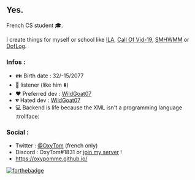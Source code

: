 ## Yes.

French CS student :mortar_board:.

I create things for myself or school like [ILA](https://github.com/oxypomme/ILA), [Call Of Vid-19](https://github.com/oxypomme/CallOfVid-19), [SMHWMM](https://github.com/oxypomme/SimpleMhwModManager) or [DofLog](https://github.com/oxypomme/DofLog).

### Infos :

- :family: Birth date : 32/-15/2077
- :metal: listener (like him :arrow_down:)
- :heart: Preferred dev : [WildGoat07](https://github.com/WildGoat07)
- :broken_heart: Hated dev : [WildGoat07](https://github.com/WildGoat07)
- :computer: Backend is life because the XML isn't a programming language :trollface:

### Social :

- Twitter : [@OxyTom](https://twitter.com/OxyT0m8) (french only)
- Discord : OxyTom#1831 or [join my server](https://discord.com/invite/HgFJsP) !
- <https://oxypomme.github.io/>

[![forthebadge](https://forthebadge.com/images/badges/made-with-c-sharp.svg)](https://forthebadge.com/)
